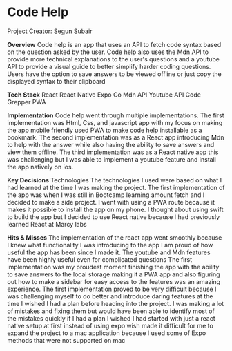 # Code Help
Project Creator: Segun Subair

**Overview**
 Code help is an app that uses an API to fetch code syntax based on the question asked by the user. Code help also uses the Mdn API to provide more technical explanations to the user's questions and a youtube API to provide a visual guide to better simplify harder coding questions. Users have the option to save answers to be viewed offline or just copy the displayed syntax to their clipboard


**Tech Stack**
React
React Native
Expo Go
Mdn API
Youtube API
Code Grepper 
PWA

**Implementation**
 Code help went through multiple implementations. The first implementation was Html, Css, and javascript app with my focus on making the app mobile friendly used PWA to make code help installable as a bookmark. The second implementation was as a React app introducing Mdn to help with the answer while also having the ability to save answers and view them offline. The third implementation was as a React native app this was challenging but I was able to implement a youtube feature and install the app natively on ios.


**Key Decisions**
Technologies
  The technologies I used were based on what I had learned at the time I was making the project. The first implementation of the app was when I was still in Bootcamp learning amount fetch and I decided to make a side project. I went with using a PWA route because it makes it possible to install the app on my phone. I thought about using swift to build the app but I decided to use React native because I had previously learned React at Marcy labs 

**Hits & Misses**
The implementation of the react app went smoothly because I knew what functionality I was introducing to the app
I am proud of how useful the app has been since I made it. The youtube and Mdn features have been highly useful even for complicated questions
The first implementation was my proudest moment finishing the app with the ability to save answers to the local storage making it a PWA app and also figuring out how to make a sidebar for easy access to the features was an amazing experience.
The first implementation proved to be very difficult because I was challenging myself to do better and introduce daring features at the time
I wished I had a plan before heading into the project. I was making a lot of mistakes and fixing them but would have been able to identify most of the mistakes quickly if I had a plan 
I wished I had started with just a react native setup at first instead of using expo wish made it difficult for me to expand the project to a mac application because I used some of Expo methods that were not supported on mac
 

